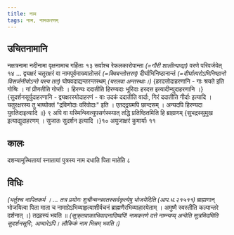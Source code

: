 ```yaml
---
title: नाम
tags: नाम, नामकरणम्
---
```


## उचितनामानि
नक्षत्रनामा नदीनामा वृक्षनामाच गर्हिताः १३ सर्वाश्च रेफलकारोपान्ता *(=गौरी शालीत्याद्या)* वरणे परिवर्जयेत् १४ … 
द्व्यक्षरं चतुरक्षरं वा नामपूर्वमाख्यातोत्तरं *(=क्विबन्तोत्तरम्)* दीर्घाभिनिष्ठानान्तं *(=दीर्घात्परोऽभिनिष्ठानो विसर्जनीयोऽन्ते यस्य तत्)* घोषवदाद्यन्तरन्तस्थम् *(यरलवा अन्तस्थाः।)* {हरदत्तोदाहरणानि - गाः श्रयते इति गोश्रिः । गां प्रीणतीति गोप्तीः । हिरण्यः ददातीति हिरण्यदाः भूरिदाः हरदत्त इत्यादीन्युदाहरणानि ।} {सुदर्शनसूर्युदाहरणानि - द्व्यक्षरस्योदाहरणं - वाः उदकं ददातीति वार्दाः, गिरं ददातीति गीर्दाः इत्यादि । चतुरक्षरस्य तु भाष्योक्तं "द्रविणोदाः वरिवोदाः" इति । एतद्द्वयमपि छान्दसम् । अन्यदपि हिरण्यदा युवतिदाइत्यादि ॥} ९ अपि वा यस्मिन्स्वित्युपसर्गस्स्यात् तद्धि प्रतिष्ठितमिति हि ब्राह्मणम् {सुभद्रस्सुमुख इत्याद्युदाहरणम् । सुजातः सुदर्शन इत्यादि ।}१० अयुजाक्षरं कुमार्याः ११

## कालः
दशम्यामुत्थितायां स्नातायां पुत्रस्य नाम दधाति पिता मातेति ८

## विधिः
*(भर्तुश्च नापितकर्म ।  … तत्र प्रयोगः शुचीन्मन्त्रवतस्सर्वकृत्येषु भोजयेदिति (आप.ध.२१५११)*  ब्राह्मणान् भोजयित्वा पिता माता च नामाग्रेऽभिव्याहृत्याशीर्वचनं ब्राह्मणैरभिव्याहारयेताम् । अमुष्मै स्वस्तीति कल्पान्तरे दर्शनात् ।)
तद्रहस्यं भवति ॥ *(सूक्र्तवाकाभिवादनादिष्वपि! नामकरणे दत्ते नाम्न्यप्य् अन्वेति सूत्रमिदमिति सुदर्शनसूरिः, आचारेऽपि। लौकिकं नाम भिन्नम् भवति।)*
